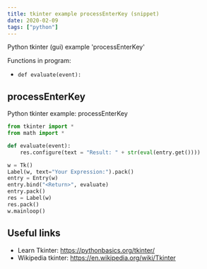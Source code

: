```yaml
---
title: tkinter example processEnterKey (snippet)
date: 2020-02-09
tags: ["python"]
---
```

Python tkinter (gui) example 'processEnterKey'

Functions in program: 
* `def evaluate(event):`

## processEnterKey

Python tkinter example: processEnterKey

```python
from tkinter import *
from math import *

def evaluate(event):
    res.configure(text = "Result: " + str(eval(entry.get())))

w = Tk()
Label(w, text="Your Expression:").pack()
entry = Entry(w)
entry.bind("<Return>", evaluate)
entry.pack()
res = Label(w)
res.pack()
w.mainloop()

```

## Useful links

- Learn Tkinter: https://pythonbasics.org/tkinter/
- Wikipedia tkinter: https://en.wikipedia.org/wiki/Tkinter
